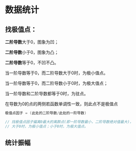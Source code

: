 # 数据统计

## 找极值点：

**二阶导数**大于0，图象为凹；

**二阶导数**小于0，图象为凸；

**二阶导数**等于0，不凹不凸。 

当一阶导数等于0，而二阶导数大于0时，为极小值点。

当一阶导数等于0，而二阶导数小于0时，为极大值点；

当一阶导数和二阶导数都等于0时，为驻点。

在导数为0的点的两侧若函数单调性一致，则此点不是极值点

```c
极值点因子 = (此处的二阶导数/此处的一阶导数)

// 找极值点因子偏离0最大的离群点(即一阶导数最小，二阶导数绝对值最大)，
// 大于0时，为极小值点；小于0时，为极大值点。
```

## 统计振幅



